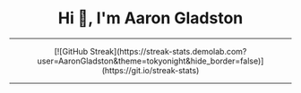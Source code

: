 <h1 align="center">Hi 👋, I'm Aaron Gladston</h1>

---
<p align="center">
  [![GitHub Streak](https://streak-stats.demolab.com?user=AaronGladston&theme=tokyonight&hide_border=false)](https://git.io/streak-stats)
</p>



---


<!--
**AaronGladston/AaronGladston** is a ✨ _special_ ✨ repository because its `README.md` (this file) appears on your GitHub profile.

Here are some ideas to get you started:

- 🔭 I’m currently working on ...
- 🌱 I’m currently learning ...
- 👯 I’m looking to collaborate on ...
- 🤔 I’m looking for help with ...
- 💬 Ask me about ...
- 📫 How to reach me: ...
- 😄 Pronouns: ...
- ⚡ Fun fact: ...
-->

